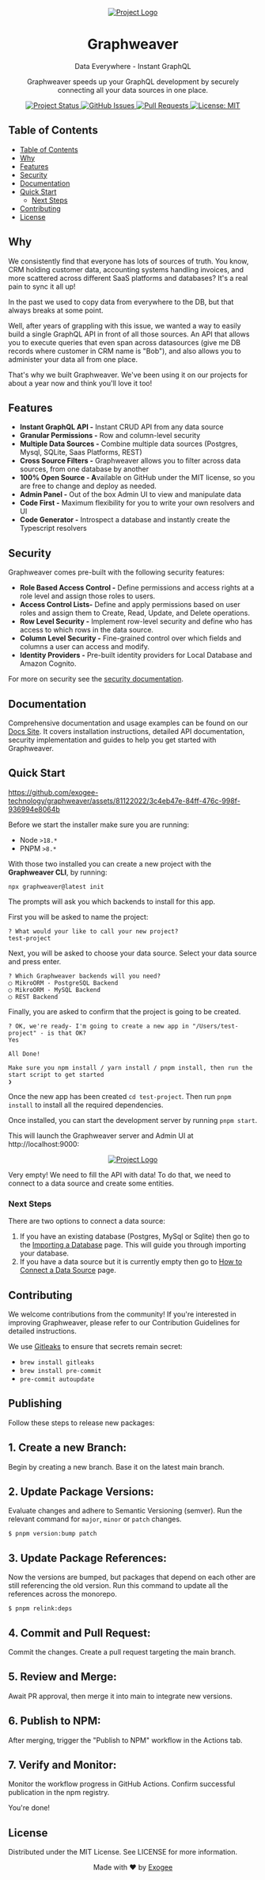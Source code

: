 <!-- PROJECT LOGO -->
<p align="center">
  <a href="https://github.com/exogee-technology/graphweaver">
    <img src="https://graphweaver.com/docs/_next/image?url=https%3A%2F%2Fassets.super.so%2F34623db9-2df1-4511-9266-443aac2d1de3%2Fimages%2F2da1f00d-6bca-4881-8a8c-a3b589f8a191%2FScreenshot_2023-05-11_at_4.12.28_pm.png&w=1920&q=80" alt="Project Logo">
  </a>
</p>

<!-- PROJECT TITLE -->
<h1 align="center">Graphweaver</h1>

<!-- PROJECT DESCRIPTION -->
<p align="center">
  Data Everywhere - Instant GraphQL
</p>

<p align="center">
  Graphweaver speeds up your GraphQL development by securely connecting all your data sources in one place.
</p>

<!-- PROJECT STATUS -->
<p align="center">
  <a href="https://github.com/exogee-technology/graphweaver">
    <img src="https://img.shields.io/badge/status-active-brightgreen.svg" alt="Project Status">
  </a>
  <a href="https://github.com/exogee-technology/graphweaver/issues">
    <img src="https://img.shields.io/github/issues/exogee-technology/graphweaver" alt="GitHub Issues">
  </a>
  <a href="https://github.com/exogee-technology/graphweaver/pulls">
    <img src="https://img.shields.io/github/issues-pr/exogee-technology/graphweaver" alt="Pull Requests">
  </a>
  <a href="https://opensource.org/licenses/MIT">
    <img src="https://img.shields.io/badge/License-MIT-blue.svg" alt="License: MIT">
  </a>
</p>

<!-- TABLE OF CONTENTS -->

## Table of Contents

- [Table of Contents](#table-of-contents)
- [Why](#why)
- [Features](#features)
- [Security](#security)
- [Documentation](#documentation)
- [Quick Start](#quick-start)
  - [Next Steps](#next-steps)
- [Contributing](#contributing)
- [License](#license)

<!-- WHY -->

## Why

We consistently find that everyone has lots of sources of truth. You know, CRM holding customer data, accounting systems handling invoices, and more scattered across different SaaS platforms and databases? It's a real pain to sync it all up!

In the past we used to copy data from everywhere to the DB, but that always breaks at some point.

Well, after years of grappling with this issue, we wanted a way to easily build a single GraphQL API in front of all those sources. An API that allows you to execute queries that even span across datasources (give me DB records where customer in CRM name is "Bob"), and also allows you to administer your data all from one place.

That's why we built Graphweaver. We've been using it on our projects for about a year now and think you'll love it too!

## Features

- **Instant GraphQL API -** Instant CRUD API from any data source
- **Granular Permissions -** Row and column-level security
- **Multiple Data Sources -** Combine multiple data sources (Postgres, Mysql, SQLite, Saas Platforms, REST)
- **Cross Source Filters -** Graphweaver allows you to filter across data sources, from one database by another
- **100% Open Source - A**vailable on GitHub under the MIT license, so you are free to change and deploy as needed.
- **Admin Panel -** Out of the box Admin UI to view and manipulate data
- **Code First -** Maximum flexibility for you to write your own resolvers and UI
- **Code Generator -** Introspect a database and instantly create the Typescript resolvers

## Security

Graphweaver comes pre-built with the following security features:

- **Role Based Access Control -** Define permissions and access rights at a role level and assign those roles to users.
- **Access Control Lists-** Define and apply permissions based on user roles and assign them to Create, Read, Update, and Delete operations.
- **Row Level Security -** Implement row-level security and define who has access to which rows in the data source.
- **Column Level Security -** Fine-grained control over which fields and columns a user can access and modify.
- **Identity Providers -** Pre-built identity providers for Local Database and Amazon Cognito.

For more on security see the [security documentation](https://graphweaver.com/docs/security).

<!-- DOCUMENTATION -->

## Documentation

Comprehensive documentation and usage examples can be found on our [Docs Site](https://graphweaver.com/docs). It covers installation instructions, detailed API documentation, security implementation and guides to help you get started with Graphweaver.

<!-- QUICK START -->

## Quick Start

https://github.com/exogee-technology/graphweaver/assets/81122022/3c4eb47e-84ff-476c-998f-936994e8064b

Before we start the installer make sure you are running:

- Node `>18.*`
- PNPM `>8.*`

With those two installed you can create a new project with the **Graphweaver CLI**, by running:

`npx graphweaver@latest init`

The prompts will ask you which backends to install for this app.

First you will be asked to name the project:

```
? What would your like to call your new project?
test-project
```

Next, you will be asked to choose your data source. Select your data source and press enter.

```
? Which Graphweaver backends will you need?
◯ MikroORM - PostgreSQL Backend
◯ MikroORM - MySQL Backend
◯ REST Backend
```

Finally, you are asked to confirm that the project is going to be created.

```
? OK, we're ready- I'm going to create a new app in "/Users/test-project" - is that OK?
Yes

All Done!

Make sure you npm install / yarn install / pnpm install, then run the start script to get started
❯
```

Once the new app has been created `cd test-project`. Then run `pnpm install` to install all the required dependencies.

Once installed, you can start the development server by running `pnpm start`.

This will launch the Graphweaver server and Admin UI at http://localhost:9000:

<!-- PROJECT LOGO -->
<p align="center">
  <a href="https://github.com/exogee-technology/graphweaver">
    <img src="https://graphweaver.com/docs/_next/image?url=https%3A%2F%2Fassets.super.so%2F34623db9-2df1-4511-9266-443aac2d1de3%2Fimages%2Fc5b8b2bc-a8c5-4851-8e99-bca52c5f3fec%2FScreenshot_2023-07-25_at_10.57.37_am.png&w=1920&q=80" alt="Project Logo">
  </a>
</p>

Very empty! We need to fill the API with data! To do that, we need to connect to a data source and create some entities.

### Next Steps

There are two options to connect a data source:

1. If you have an existing database (Postgres, MySql or Sqlite) then go to the [Importing a Database](https://graphweaver.com/docs/importing-a-database) page. This will guide you through importing your database.
1. If you have a data source but it is currently empty then go to [How to Connect a Data Source](https://graphweaver.com/docs/connect-to-a-data-source) page.

<!-- CONTRIBUTING -->

## Contributing

We welcome contributions from the community! If you're interested in improving Graphweaver, please refer to our Contribution Guidelines for detailed instructions.

We use [Gitleaks](https://github.com/gitleaks/gitleaks) to ensure that secrets remain secret:

* `brew install gitleaks`
* `brew install pre-commit`
* `pre-commit autoupdate`

## Publishing

Follow these steps to release new packages:

## 1. Create a new Branch:

Begin by creating a new branch. Base it on the latest main branch.

## 2. Update Package Versions:

Evaluate changes and adhere to Semantic Versioning (semver). Run the relevant command for `major`, `minor` or `patch` changes.

```console
$ pnpm version:bump patch
```

## 3. Update Package References:

Now the versions are bumped, but packages that depend on each other are still referencing the old version. Run this command
to update all the references across the monorepo.

```console
$ pnpm relink:deps
```

## 4. Commit and Pull Request:

Commit the changes. Create a pull request targeting the main branch.

## 5. Review and Merge:

Await PR approval, then merge it into main to integrate new versions.

## 6. Publish to NPM:

After merging, trigger the "Publish to NPM" workflow in the Actions tab.

## 7. Verify and Monitor:

Monitor the workflow progress in GitHub Actions. Confirm successful publication in the npm registry.

You're done!

<!-- LICENSE -->

## License

Distributed under the MIT License. See LICENSE for more information.

<!-- FOOTER -->
<p align="center">
  Made with ❤️ by <a href="https://exogee.com">Exogee</a>
</p>
